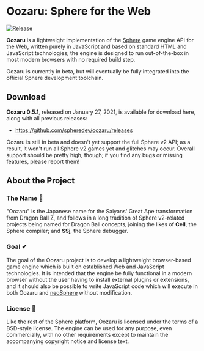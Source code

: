 # Oozaru: Sphere for the Web

[![Release](https://img.shields.io/github/release/spheredev/oozaru.svg)](https://github.com/spheredev/oozaru/releases/latest)

**Oozaru** is a lightweight implementation of the
[Sphere](https://github.com/spheredev/neosphere) game engine API for the Web,
written purely in JavaScript and based on standard HTML and JavaScript
technologies; the engine is designed to run out-of-the-box in most modern
browsers with no required build step.

Oozaru is currently in beta, but will eventually be fully integrated
into the official Sphere development toolchain.


## Download

**Oozaru 0.5.1**, released on January 27, 2021, is available for download here,
along with all previous releases:

* https://github.com/spheredev/oozaru/releases

Oozaru is still in beta and doesn't yet support the full Sphere v2 API; as a
result, it won't run all Sphere v2 games yet and glitches may occur.  Overall
support should be pretty high, though; if you find any bugs or missing
features, please report them!


## About the Project

### The Name 🐒

"Oozaru" is the Japanese name for the Saiyans' Great Ape transformation from
Dragon Ball Z, and follows in a long tradition of Sphere v2-related projects
being named for Dragon Ball concepts, joining the likes of **Cell**, the Sphere
compiler; and **SSj**, the Sphere debugger.

### Goal ✔

The goal of the Oozaru project is to develop a lightweight browser-based game
engine which is built on established Web and JavaScript technologies.  It is
intended that the engine be fully functional in a modern browser without the
user having to install external plugins or extensions, and it should also be
possible to write JavaScript code which will execute in both Oozaru and
[neoSphere](https://github.com/fatcerberus/sphere) without modification.

### License 📜

Like the rest of the Sphere platform, Oozaru is licensed under the terms of a
BSD-style license. The engine can be used for any purpose, even commercially,
with no other requirements except to maintain the accompanying copyright notice
and license text.
